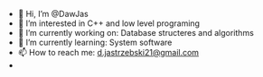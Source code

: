 - 👋 Hi, I’m @DawJas
- 👀 I’m interested in C++ and low level programing
- 🔭 I’m currently working on: Database structeres and algorithms
- 🌱 I’m currently learning: System software
- 📫 How to reach me: d.jastrzebski21@gmail.com
- 
<!---
DawJas/DawJas is a ✨ special ✨ repository because its `README.md` (this file) appears on your GitHub profile.
You can click the Preview link to take a look at your changes.
--->

